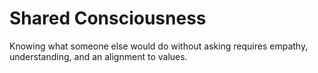 # Shared Consciousness

Knowing what someone else would do without asking requires empathy, understanding, and an alignment to values.
